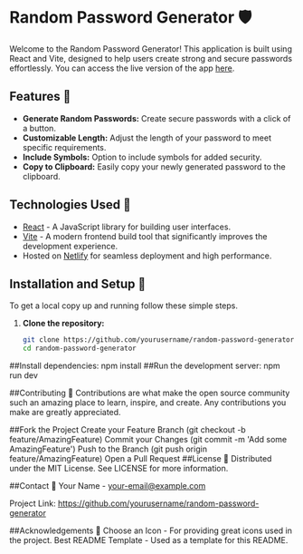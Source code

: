 # Random Password Generator 🛡️

Welcome to the Random Password Generator! This application is built using React and Vite, designed to help users create strong and secure passwords effortlessly. You can access the live version of the app [here](https://akashdev-password.netlify.app/).

## Features 🔑

- **Generate Random Passwords:** Create secure passwords with a click of a button.
- **Customizable Length:** Adjust the length of your password to meet specific requirements.
- **Include Symbols:** Option to include symbols for added security.
- **Copy to Clipboard:** Easily copy your newly generated password to the clipboard.

## Technologies Used 🧰

- [React](https://reactjs.org/) - A JavaScript library for building user interfaces.
- [Vite](https://vitejs.dev/) - A modern frontend build tool that significantly improves the development experience.
- Hosted on [Netlify](https://www.netlify.com/) for seamless deployment and high performance.

## Installation and Setup 🚀

To get a local copy up and running follow these simple steps.

1. **Clone the repository:**
   ```bash
   git clone https://github.com/yourusername/random-password-generator.git
   cd random-password-generator
##Install dependencies:
  npm install
##Run the development server:
  npm run dev

##Contributing 🤝
Contributions are what make the open source community such an amazing place to learn, inspire, and create. Any contributions you make are greatly appreciated.

##Fork the Project
Create your Feature Branch (git checkout -b feature/AmazingFeature)
Commit your Changes (git commit -m 'Add some AmazingFeature')
Push to the Branch (git push origin feature/AmazingFeature)
Open a Pull Request
##License 📄
Distributed under the MIT License. See LICENSE for more information.

##Contact 📧
Your Name - your-email@example.com

Project Link: https://github.com/yourusername/random-password-generator

##Acknowledgements 🎉
Choose an Icon - For providing great icons used in the project.
Best README Template - Used as a template for this README.

